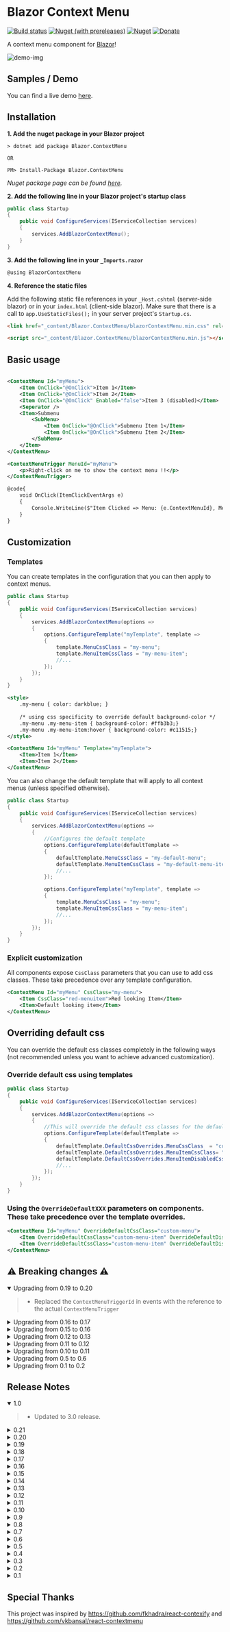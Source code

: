 # Blazor Context Menu

[![Build status](https://stavros-kasidis.visualstudio.com/Blazor%20Context%20Menu/_apis/build/status/BlazorContextMenu)](https://stavros-kasidis.visualstudio.com/Blazor%20Context%20Menu/_build/latest?definitionId=12) [![Nuget (with prereleases)](https://img.shields.io/nuget/vpre/Blazor.ContextMenu.svg?logo=nuget)](https://www.nuget.org/packages/Blazor.ContextMenu) [![Nuget](https://img.shields.io/nuget/dt/Blazor.ContextMenu.svg?logo=nuget)](https://www.nuget.org/packages/Blazor.ContextMenu) [![Donate](https://img.shields.io/badge/Donate-PayPal-green.svg)](https://www.paypal.com/cgi-bin/webscr?cmd=_donations&business=7CRGWPYB5AKJQ&currency_code=EUR&source=url)

A context menu component for [Blazor](https://blazor.net)!

![demo-img](ReadmeResources/blazor-context-menu-demo-2.gif)

## Samples / Demo
You can find a live demo [here](https://blazor-context-menu-demo.azurewebsites.net/).

## Installation
**1. Add the nuget package in your Blazor project**
```
> dotnet add package Blazor.ContextMenu

OR

PM> Install-Package Blazor.ContextMenu
```
*Nuget package page can be found [here](https://www.nuget.org/packages/Blazor.ContextMenu).*

**2. Add the following line in your Blazor project's startup class**

```csharp
public class Startup
{
    public void ConfigureServices(IServiceCollection services)
    {
        services.AddBlazorContextMenu();
    }
}
```
**3. Add the following line in your `_Imports.razor`**
```csharp
@using BlazorContextMenu
```
**4. Reference the static files**

Add the following static file references in your `_Host.cshtml` (server-side blazor) or in your `index.html` (client-side blazor). 
Make sure that there is a call to `app.UseStaticFiles();` in your server project's `Startup.cs`.

```html
<link href="_content/Blazor.ContextMenu/blazorContextMenu.min.css" rel="stylesheet" />
```
```html
<script src="_content/Blazor.ContextMenu/blazorContextMenu.min.js"></script>
```

## Basic usage

```xml

<ContextMenu Id="myMenu">
    <Item OnClick="@OnClick">Item 1</Item>
    <Item OnClick="@OnClick">Item 2</Item>
    <Item OnClick="@OnClick" Enabled="false">Item 3 (disabled)</Item>
    <Seperator />
    <Item>Submenu
        <SubMenu>
            <Item OnClick="@OnClick">Submenu Item 1</Item>
            <Item OnClick="@OnClick">Submenu Item 2</Item>
        </SubMenu>
    </Item>
</ContextMenu>

<ContextMenuTrigger MenuId="myMenu">
    <p>Right-click on me to show the context menu !!</p>
</ContextMenuTrigger>

@code{
    void OnClick(ItemClickEventArgs e)
    {
        Console.WriteLine($"Item Clicked => Menu: {e.ContextMenuId}, MenuTarget: {e.ContextMenuTargetId}, IsCanceled: {e.IsCanceled}, MenuItem: {e.MenuItemElement}, MouseEvent: {e.MouseEvent}");
    }
}

```

## Customization

### Templates

You can create templates in the configuration that you can then apply to context menus. 

```csharp
public class Startup
{
    public void ConfigureServices(IServiceCollection services)
    {
        services.AddBlazorContextMenu(options =>
        {
            options.ConfigureTemplate("myTemplate", template =>
            {
                template.MenuCssClass = "my-menu";
                template.MenuItemCssClass = "my-menu-item";
                //...
            });
        });
    }
}
```
```xml
<style>
    .my-menu { color: darkblue; }
    
    /* using css specificity to override default background-color */
    .my-menu .my-menu-item { background-color: #ffb3b3;}
    .my-menu .my-menu-item:hover { background-color: #c11515;} 
</style>

<ContextMenu Id="myMenu" Template="myTemplate">
    <Item>Item 1</Item>
    <Item>Item 2</Item>
</ContextMenu>
```

You can also change the default template that will apply to all context menus (unless specified otherwise). 

```csharp
public class Startup
{
    public void ConfigureServices(IServiceCollection services)
    {
        services.AddBlazorContextMenu(options =>
        {
            //Configures the default template
            options.ConfigureTemplate(defaultTemplate =>
            {
                defaultTemplate.MenuCssClass = "my-default-menu";
                defaultTemplate.MenuItemCssClass = "my-default-menu-item";
                //...
            });

            options.ConfigureTemplate("myTemplate", template =>
            {
                template.MenuCssClass = "my-menu";
                template.MenuItemCssClass = "my-menu-item";
                //...
            });
        });
    }
}
```
### Explicit customization
All components expose `CssClass` parameters that you can use to add css classes. These take precedence over any template configuration.

```xml
<ContextMenu Id="myMenu" CssClass="my-menu">
    <Item CssClass="red-menuitem">Red looking Item</Item>
    <Item>Default looking item</Item>
</ContextMenu>
```

## Overriding default css

You can override the default css classes completely in the following ways (not recommended unless  you want to achieve advanced customization).

### Override default css using templates

```csharp
public class Startup
{
    public void ConfigureServices(IServiceCollection services)
    {
        services.AddBlazorContextMenu(options =>
        {
            //This will override the default css classes for the default template
            options.ConfigureTemplate(defaultTemplate =>
            {
                defaultTemplate.DefaultCssOverrides.MenuCssClass  = "custom-menu";
                defaultTemplate.DefaultCssOverrides.MenuItemCssClass= "custom-menu-item";
                defaultTemplate.DefaultCssOverrides.MenuItemDisabledCssClass = "custom-menu-item--disabled";
                //...
            });
        });
    }
}
```

### Using the `OverrideDefaultXXX` parameters on components. These take precedence over the template overrides.

```xml
<ContextMenu Id="myMenu" OverrideDefaultCssClass="custom-menu">
    <Item OverrideDefaultCssClass="custom-menu-item" OverrideDefaultDisabledCssClass="custom-menu-item--disabled">Item 1</Item>
    <Item OverrideDefaultCssClass="custom-menu-item" OverrideDefaultDisabledCssClass="custom-menu-item--disabled">Item 2</Item>
</ContextMenu>
```


## ⚠️ Breaking changes ⚠️

<details open="open"><summary>Upgrading from 0.19 to 0.20</summary>

>- Replaced the `ContextMenuTriggerId` in events with the reference to the actual `ContextMenuTrigger`
</details>

<details><summary>Upgrading from 0.16 to 0.17</summary>

>- Removed the deprecated automatic embed of resources in blazor client-side. You must reference the static files as described in the "Installation" section.
>- The static resources path has changed in preview 7 from `_content/blazorcontextmenu/` to `_content/Blazor.ContextMenu/`
</details>

<details><summary>Upgrading from 0.15 to 0.16</summary>

>- Only for Blazor Server-Side projects: You must reference the static files as described in the "Installation" section.
</details>

<details><summary>Upgrading from 0.12 to 0.13</summary>

>- Remove the `@addTagHelper *, BlazorContextMenu` as it is no longer needed.
</details>

<details><summary>Upgrading from 0.11 to 0.12</summary>

>- The following handlers are removed as they are no longer needed: `ClickAsync`, `EnabledHandlerAsync`, `VisibleHandlerAsync`.
>- The `Click` handler has been renamed to `OnClick` to keep consistency with the framework/suggested event names.
>- The `MenuItemClickEventArgs` class has been renamed to the more appropriate `ItemClickEventArgs`.
>- The `EnabledHandler` and `VisibleHandler` parameters have been removed and replaced with the new `OnAppearing` event handler.
>- The `MenuItemEnabledHandlerArgs` and `MenuItemVisibleHandlerArgs` classes have been removed and replaced with the new `ItemAppearingEventArgs`.
</details>

<details><summary>Upgrading from 0.10 to 0.11</summary>
    
>- The `CssOverrides` API is removed and override configuration is moved into templates. The `DefaultCssOverrides` of the `ConfigureTemplate` API must be used.
</details>

<details><summary>Upgrading from 0.5 to 0.6</summary>
    
>- You must add in `Startup.ConfigureServices` of your Blazor client side project the following line `services.AddBlazorContextMenu();`
>- The `BlazorContextMenu.BlazorContextMenuDefaults` API is removed. Use the API provided in the service configuration.
</details>

<details><summary>Upgrading from 0.1 to 0.2</summary>
    
>- Rename "MenuItem" to "Item".
>- Rename "MenuSeperator" to "Seperator".
>- Replace "MenuItemWithSubmenu" with a regular "Item" component.
</details>

## Release Notes
<details open="open"><summary>1.0</summary>

>- Updated to 3.0 release.
</details>

<details><summary>0.21</summary>

>- Updated to 3.0 preview 9.
</details>

<details><summary>0.20</summary>

>- Added `ContextMenuTrigger` data, that can be accessed from event args.
>- Replaced the `ContextMenuTriggerId` in event args with the reference to the actual `ContextMenuTrigger`
</details>

<details><summary>0.19</summary>

>- Fix for Blazor server-side prerendering: [#53](https://github.com/stavroskasidis/BlazorContextMenu/issues/53).
</details>

<details><summary>0.18</summary>

>- Updated to 3.0 preview 8.
>- Added attribute splatting to components.
</details>

<details><summary>0.17</summary>

>- Updated to 3.0 preview 7.
>- Added double click mouse trigger.
>- Removed the deprecated automatic embed of resources in blazor client-side. You now have to reference the static files just like the server-side blazor projects.
</details>

<details><summary>0.16</summary>
    
>- Updated to 3.0 preview 6.
</details>

<details><summary>0.15</summary>
    
>- Added new `OnAppearing` event to `ContextMenu` conponent, that can be used to prevent the menu from showing.
>- Added the `WrapperTag` parameter to the `ContextMenuTrigger` component, that can be used to change the `ContextMenuTrigger` component's element tag (default: div).
>- Added the `Id` parameter to the `ContextMenuTrigger` component.
</details>

<details><summary>0.14</summary>
    
>- Updated to 3.0 preview 5.
</details>

<details><summary>0.13</summary>
    
>- Updated to 3.0 preview 4.
</details>

<details><summary>0.12</summary>
    
>- Updated to Blazor 0.9.0.
>- Changed event handlers to the new `EventCallback<>`. As a consequence the following handlers are no longer needed and they are removed: `ClickAsync`, `EnabledHandlerAsync`, `VisibleHandlerAsync`.
>- Fixed menu display position when it doesn't fit on screen.
>- The `Click` handler has been renamed to `OnClick` to keep consistency with the framework/suggested event names.
>- The `MenuItemClickEventArgs` class has been renamed to the more appropriate `ItemClickEventArgs`.
>- The `EnabledHandler` and `VisibleHandler` parameters have been removed and replaced with the new `OnAppearing` event handler.
>- The `MenuItemEnabledHandlerArgs` and `MenuItemVisibleHandlerArgs` classes have been removed and replaced with the new `ItemAppearingEventArgs`.
</details>

<details><summary>0.11</summary>

>- Updated to Blazor 0.8.0.
>- Added animations.
>- Default css overrides are now part of the `Templates` API so that you can easily have multiple custom overriden menus.
>- Razor Components are not loading the static files included in the library => [#6349](https://github.com/aspnet/AspNetCore/issues/6349). As a workaround you can download and reference directly the **.css** and **.js** from the `/BlazorContextMenu/content` folder until the issue is resolved.
</details>

<details><summary>0.10</summary>
    
>- Added proper support for Razor Components (aka server-side Blazor).
</details>

<details><summary>0.9</summary>
    
>- Updated to Blazor 0.7.0.
>- Removed some js interop in favor of the new Cascading Values feature.
</details>

<details><summary>0.8</summary>
    
>- Updated to Blazor 0.6.0.
</details>

<details><summary>0.7</summary>

>- Added left-click trigger support.
</details>

<details><summary>0.6</summary>
    
>- Updated to Blazor 0.5.1.
>- Changed configuration setup.
>- Added templates.
</details>

<details><summary>0.5</summary>
    
>- Updated to Blazor 0.5.0.
</details>

<details><summary>0.4</summary>
    
>- Added minification for included css/js.
>- Updated to Blazor 0.4.0.
</details>

<details><summary>0.3</summary>
    
>- Added dynamic EnabledHandlers for menu items.
>- Added Active and dynamic ActiveHandlers for menu items.
</details>

<details><summary>0.2</summary>
    
>- Updated to Blazor 0.3.0.
>- Renamed "MenuItem" to "Item" to avoid conflicts with the html element "menuitem".
>- Renamed "MenuSeperator" to "Seperator" for consistency.
>- Removed "MenuItemWithSubmenu" (just use a regular "Item").
</details>

<details><summary>0.1</summary>
    
>- Initial release.
</details>

## Special Thanks

This project was inspired by https://github.com/fkhadra/react-contexify and https://github.com/vkbansal/react-contextmenu
